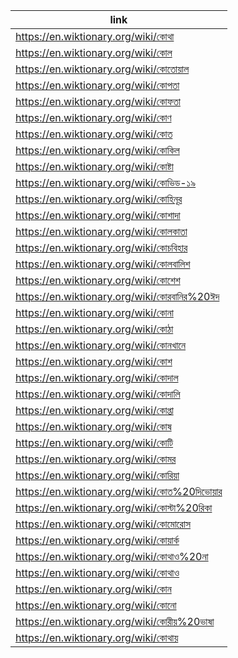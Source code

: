 |link|
|----|
|https://en.wiktionary.org/wiki/কোথা|
|https://en.wiktionary.org/wiki/কোল|
|https://en.wiktionary.org/wiki/কোতোয়াল|
|https://en.wiktionary.org/wiki/কোপতা|
|https://en.wiktionary.org/wiki/কোফতা|
|https://en.wiktionary.org/wiki/কোণ|
|https://en.wiktionary.org/wiki/কোত|
|https://en.wiktionary.org/wiki/কোকিল|
|https://en.wiktionary.org/wiki/কোষ্টা|
|https://en.wiktionary.org/wiki/কোভিড-১৯|
|https://en.wiktionary.org/wiki/কোহিনূর|
|https://en.wiktionary.org/wiki/কোশাদা|
|https://en.wiktionary.org/wiki/কোলকাতা|
|https://en.wiktionary.org/wiki/কোচবিহার|
|https://en.wiktionary.org/wiki/কোলবালিশ|
|https://en.wiktionary.org/wiki/কোশেশ|
|https://en.wiktionary.org/wiki/কোরবানির%20ঈদ|
|https://en.wiktionary.org/wiki/কোনা|
|https://en.wiktionary.org/wiki/কোঠা|
|https://en.wiktionary.org/wiki/কোনখানে|
|https://en.wiktionary.org/wiki/কোশ|
|https://en.wiktionary.org/wiki/কোদাল|
|https://en.wiktionary.org/wiki/কোদালি|
|https://en.wiktionary.org/wiki/কোপ্তা|
|https://en.wiktionary.org/wiki/কোষ|
|https://en.wiktionary.org/wiki/কোটি|
|https://en.wiktionary.org/wiki/কোমর|
|https://en.wiktionary.org/wiki/কোরিয়া|
|https://en.wiktionary.org/wiki/কোত%20দিভোয়ার|
|https://en.wiktionary.org/wiki/কোস্টা%20রিকা|
|https://en.wiktionary.org/wiki/কোমোরোস|
|https://en.wiktionary.org/wiki/কোয়ার্ক|
|https://en.wiktionary.org/wiki/কোথাও%20না|
|https://en.wiktionary.org/wiki/কোথাও|
|https://en.wiktionary.org/wiki/কোন|
|https://en.wiktionary.org/wiki/কোনো|
|https://en.wiktionary.org/wiki/কোরীয়%20ভাষা|
|https://en.wiktionary.org/wiki/কোথায়|

